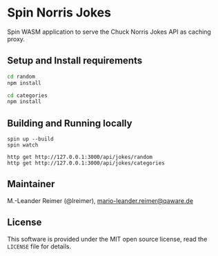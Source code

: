 # Spin Norris Jokes

Spin WASM application to serve the Chuck Norris Jokes API as caching proxy.

## Setup and Install requirements 

```bash
cd random
npm install

cd categories
npm install
```

## Building and Running locally

```
spin up --build
spin watch

http get http://127.0.0.1:3000/api/jokes/random
http get http://127.0.0.1:3000/api/jokes/categories
```

## Maintainer

M.-Leander Reimer (@lreimer), <mario-leander.reimer@qaware.de>

## License

This software is provided under the MIT open source license, read the `LICENSE`
file for details.
